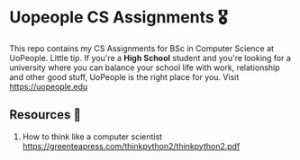 # Uopeople CS Assignments 🎖️

This repo contains my CS Assignments for BSc in Computer Science at UoPeople. Little tip. If you're a **High School** student and you're looking for a university where you can balance your school life with work, relationship and other good stuff, UoPeople is the right place for you. Visit <https://uopeople.edu>

## Resources 👜

1. How to think like a computer scientist <https://greenteapress.com/thinkpython2/thinkpython2.pdf>
